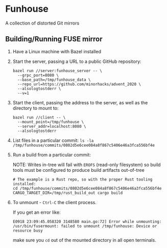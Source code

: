 # Funhouse

A collection of distorted Git mirrors

## Building/Running FUSE mirror

1. Have a Linux machine with Bazel installed

1. Start the server, passing a URL to a public GitHub repository:

   ```
   bazel run //server:funhouse_server -- \
     --grpc_port=8080 \
     --base_path=/tmp/funhouse_data \
     --repo_url=https://github.com/minorhacks/advent_2020 \
     --alsologtostderr \
     --v=1
   ```

1. Start the client, passing the address to the server, as well as the directory
   to mount to:

   ```
   bazel run //client -- \
     --mount_point=/tmp/funhouse \
     --server_addr=localhost:8080 \
     --alsologtostderr
   ```

1. List files in a particular commit: `ls -la
   /tmp/funhouse/commits/0802d5e6cee084a8f867c5406e46a3fca556bf4e`

1. Run a build from a particular commit:

   NOTE: Writes in-tree will fail with `EROFS` (read-only filesystem) so build
   tools must be configured to produce build artifacts out-of-tree

   ```
   # The example is a Rust repo, so with the proper Rust tooling installed:
   cd /tmp/funhouse/commits/0802d5e6cee084a8f867c5406e46a3fca556bf4e
   CARGO_TARGET_DIR=/tmp/rust_build_out cargo build
   ```

1. To unmount - `Ctrl-C` the client process.

   If you get an error like:

   ```
   E0918 23:09:45.058320 3148580 main.go:72] Error while unmounting: /usr/bin/fusermount: failed to unmount /tmp/funhouse: Device or resource busy
   ```

   make sure you `cd` out of the mounted directory in all open terminals.
